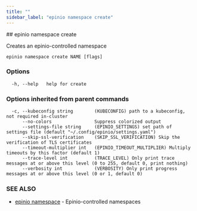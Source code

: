 ```yaml
---
title: ""
sidebar_label: "epinio namespace create"
---
```


<head>
  <link rel="canonical" href="https://docs.epinio.io/references/commands/cli/namespace/epinio_namespace_create"/>
</head>
## epinio namespace create

Creates an epinio-controlled namespace

```
epinio namespace create NAME [flags]
```

### Options

```
  -h, --help   help for create
```

### Options inherited from parent commands

```
  -c, --kubeconfig string        (KUBECONFIG) path to a kubeconfig, not required in-cluster
      --no-colors                Suppress colorized output
      --settings-file string     (EPINIO_SETTINGS) set path of settings file (default "~/.config/epinio/settings.yaml")
      --skip-ssl-verification    (SKIP_SSL_VERIFICATION) Skip the verification of TLS certificates
      --timeout-multiplier int   (EPINIO_TIMEOUT_MULTIPLIER) Multiply timeouts by this factor (default 1)
      --trace-level int          (TRACE_LEVEL) Only print trace messages at or above this level (0 to 255, default 0, print nothing)
      --verbosity int            (VERBOSITY) Only print progress messages at or above this level (0 or 1, default 0)
```

### SEE ALSO

* [epinio namespace](./epinio_namespace.md)	 - Epinio-controlled namespaces

